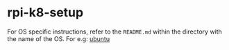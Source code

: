 # rpi-k8-setup

For OS specific instructions, refer to the `README.md` within the directory with the name of the OS. For e.g: [ubuntu](https://github.com/ashish-koshy/rpi-k8-setup/edit/main/README.md)
